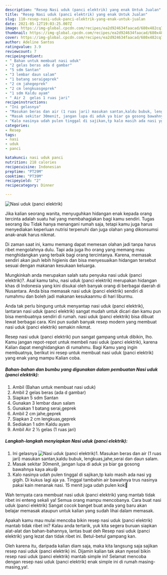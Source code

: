 ```yaml
---
description: "Resep Nasi uduk (panci elektrik) yang enak Untuk Jualan"
title: "Resep Nasi uduk (panci elektrik) yang enak Untuk Jualan"
slug: 110-resep-nasi-uduk-panci-elektrik-yang-enak-untuk-jualan
date: 2021-05-12T19:03:25.007Z
image: https://img-global.cpcdn.com/recipes/ea2d924634faacad/680x482cq70/nasi-uduk-panci-elektrik-foto-resep-utama.jpg
thumbnail: https://img-global.cpcdn.com/recipes/ea2d924634faacad/680x482cq70/nasi-uduk-panci-elektrik-foto-resep-utama.jpg
cover: https://img-global.cpcdn.com/recipes/ea2d924634faacad/680x482cq70/nasi-uduk-panci-elektrik-foto-resep-utama.jpg
author: Adeline Santos
ratingvalue: 3.9
reviewcount: 7
recipeingredient:
- " Bahan untuk membuat nasi uduk"
- "2 gelas beras ada d gambar"
- "5 sdm Santan"
- "3 lembar daun salam"
- "1 batang seraigeprek"
- "2 cm jahegeprek"
- "2 cm lengkuasgeprek"
- "1 sdm Kaldu ayam"
- " Air 2  gelas 1 ruas jari"
recipeinstructions:
- "Ini gelasnya"
- "Masukan beras dan air (1 ruas jari) masukan santan,kaldu bubuk, lengkuas,jahe,serai dan daun salam."
- "Masak sekitar 30menit, jangan lupa di aduk ya biar ga gosong bawahnya kaya aku😆"
- "Kalo nasinya udah pulen tinggal di sajikan,tp kalo masih ada nasi yg gigih. Di kukus lagi aja ya. Tinggal tambahin air bawahnya trus nasinya pakai kain menanak nasi. 15 menit juga udah pulen kok🤗"
categories:
- Resep
tags:
- nasi
- uduk
- panci

katakunci: nasi uduk panci 
nutrition: 218 calories
recipecuisine: Indonesian
preptime: "PT29M"
cooktime: "PT39M"
recipeyield: "2"
recipecategory: Dinner

---
```



![Nasi uduk (panci elektrik)](https://img-global.cpcdn.com/recipes/ea2d924634faacad/680x482cq70/nasi-uduk-panci-elektrik-foto-resep-utama.jpg)

Jika kalian seorang wanita, menyuguhkan hidangan enak kepada orang tercinta adalah suatu hal yang membahagiakan bagi kamu sendiri. Tugas seorang ibu Tidak hanya menangani rumah saja, tetapi kamu juga harus menyediakan keperluan nutrisi terpenuhi dan juga olahan yang dikonsumsi anak-anak harus nikmat.

Di zaman  saat ini, kamu memang dapat memesan olahan jadi tanpa harus ribet mengolahnya dulu. Tapi ada juga lho orang yang memang mau menghidangkan yang terbaik bagi orang tercintanya. Karena, memasak sendiri akan jauh lebih higienis dan bisa menyesuaikan hidangan tersebut sesuai dengan makanan kesukaan keluarga. 



Mungkinkah anda merupakan salah satu penyuka nasi uduk (panci elektrik)?. Asal kamu tahu, nasi uduk (panci elektrik) merupakan hidangan khas di Indonesia yang kini disukai oleh banyak orang di berbagai daerah di Nusantara. Anda bisa memasak nasi uduk (panci elektrik) sendiri di rumahmu dan boleh jadi makanan kesukaanmu di hari liburmu.

Anda tak perlu bingung untuk menyantap nasi uduk (panci elektrik), lantaran nasi uduk (panci elektrik) sangat mudah untuk dicari dan kamu pun bisa membuatnya sendiri di rumah. nasi uduk (panci elektrik) bisa dibuat lewat berbagai cara. Kini pun sudah banyak resep modern yang membuat nasi uduk (panci elektrik) semakin nikmat.

Resep nasi uduk (panci elektrik) pun sangat gampang untuk dibikin, lho. Kamu jangan repot-repot untuk membeli nasi uduk (panci elektrik), karena Kalian dapat menghidangkan di rumahmu. Bagi Kamu yang ingin membuatnya, berikut ini resep untuk membuat nasi uduk (panci elektrik) yang enak yang mampu Kalian coba.

<!--inarticleads1-->

##### Bahan-bahan dan bumbu yang digunakan dalam pembuatan Nasi uduk (panci elektrik):

1. Ambil  (Bahan untuk membuat nasi uduk)
1. Ambil 2 gelas beras (ada d gambar)
1. Siapkan 5 sdm Santan
1. Gunakan 3 lembar daun salam
1. Gunakan 1 batang serai,geprek
1. Ambil 2 cm jahe,geprek
1. Siapkan 2 cm lengkuas,geprek
1. Sediakan 1 sdm Kaldu ayam
1. Ambil  Air 2 ½ gelas (1 ruas jari)




<!--inarticleads2-->

##### Langkah-langkah menyiapkan Nasi uduk (panci elektrik):

1. Ini gelasnya
<img src="https://img-global.cpcdn.com/steps/a25a03b2e90ad639/160x128cq70/nasi-uduk-panci-elektrik-langkah-memasak-1-foto.jpg" alt="Nasi uduk (panci elektrik)">1. Masukan beras dan air (1 ruas jari) masukan santan,kaldu bubuk, lengkuas,jahe,serai dan daun salam.
1. Masak sekitar 30menit, jangan lupa di aduk ya biar ga gosong bawahnya kaya aku😆
1. Kalo nasinya udah pulen tinggal di sajikan,tp kalo masih ada nasi yg gigih. Di kukus lagi aja ya. Tinggal tambahin air bawahnya trus nasinya pakai kain menanak nasi. 15 menit juga udah pulen kok🤗




Wah ternyata cara membuat nasi uduk (panci elektrik) yang mantab tidak ribet ini enteng sekali ya! Semua orang mampu mencobanya. Cara buat nasi uduk (panci elektrik) Sangat cocok banget buat anda yang baru akan belajar memasak ataupun untuk kalian yang sudah lihai dalam memasak.

Apakah kamu mau mulai mencoba bikin resep nasi uduk (panci elektrik) mantab tidak ribet ini? Kalau anda tertarik, yuk kita segera buruan siapkan alat-alat dan bahan-bahannya, lantas buat deh Resep nasi uduk (panci elektrik) yang lezat dan tidak ribet ini. Betul-betul gampang kan. 

Oleh karena itu, daripada kalian diam saja, maka kita langsung saja sajikan resep nasi uduk (panci elektrik) ini. Dijamin kalian tak akan nyesel bikin resep nasi uduk (panci elektrik) mantab simple ini! Selamat mencoba dengan resep nasi uduk (panci elektrik) enak simple ini di rumah masing-masing,ya!.

